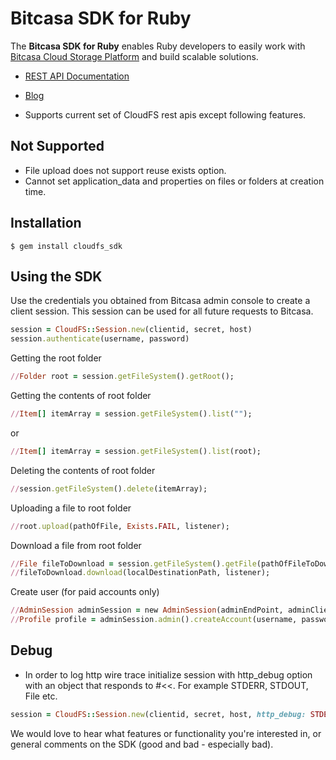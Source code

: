 # Bitcasa SDK for Ruby

The **Bitcasa SDK for Ruby** enables Ruby developers to easily work with [Bitcasa 
Cloud Storage Platform](https://www.bitcasa.com/) and build scalable solutions.

* [REST API Documentation](https://www.bitcasa.com/cloudfs-api-docs/)
* [Blog](http://blog.bitcasa.com/)

* Supports current set of CloudFS rest apis except following features.

##	Not Supported
*	File upload does not support reuse exists option.
*	Cannot set application_data and properties on files or folders at creation time.

##	Installation

	$ gem install cloudfs_sdk

## Using the SDK

Use the credentials you obtained from Bitcasa admin console to create a client session. This session can be used for all future requests to Bitcasa.

```ruby
session = CloudFS::Session.new(clientid, secret, host)
session.authenticate(username, password)
```

Getting the root folder

```ruby
//Folder root = session.getFileSystem().getRoot();
```

Getting the contents of root folder

```ruby
//Item[] itemArray = session.getFileSystem().list("");
```
or
```ruby
//Item[] itemArray = session.getFileSystem().list(root);
```

Deleting the contents of root folder

```ruby
//session.getFileSystem().delete(itemArray);
```

Uploading a file to root folder

```ruby
//root.upload(pathOfFile, Exists.FAIL, listener);
```

Download a file from root folder

```ruby
//File fileToDownload = session.getFileSystem().getFile(pathOfFileToDownload);
//fileToDownload.download(localDestinationPath, listener);
```

Create user (for paid accounts only)

```ruby
//AdminSession adminSession = new AdminSession(adminEndPoint, adminClientId, adminClientSecret);
//Profile profile = adminSession.admin().createAccount(username, password, email, firstName, lastName);
```

##	Debug
*	In order to log http wire trace initialize session with http_debug option 
	with an object that responds to #<<. For example STDERR, STDOUT, File etc.

```ruby
session = CloudFS::Session.new(clientid, secret, host, http_debug: STDERR)
```

We would love to hear what features or functionality you're interested in, or general comments on the SDK (good and bad - especially bad).